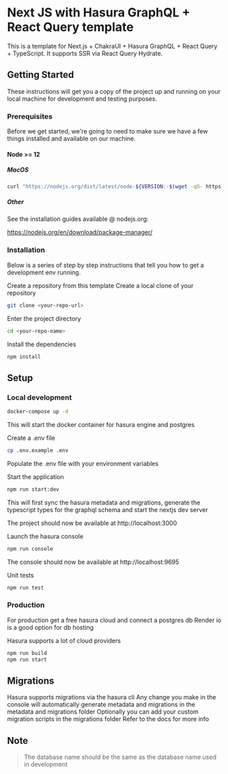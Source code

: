 # Next JS with Hasura GraphQL + React Query template

This is a template for Next.js + ChakraUI + Hasura GraphQL + React Query + TypeScript.
It supports SSR via React Query Hydrate.

## Getting Started

These instructions will get you a copy of the project up and running on your local machine for development and testing purposes.

### Prerequisites

Before we get started, we're going to need to make sure we have a few things installed and available on our machine.

#### Node >= 12

##### MacOS

```bash
curl "https://nodejs.org/dist/latest/node-${VERSION:-$(wget -qO- https://nodejs.org/dist/latest/ | sed -nE 's|.*>node-(.*)\.pkg</a>.*|\1|p')}.pkg" > "$HOME/Downloads/node-latest.pkg" && sudo installer -store -pkg "$HOME/Downloads/node-latest.pkg" -target "/"
```

##### Other

See the installation guides available @ nodejs.org:

https://nodejs.org/en/download/package-manager/

### Installation

Below is a series of step by step instructions that tell you how to get a development env running.

Create a repository from this template
Create a local clone of your repository

```bash
git clone <your-repo-url>
```

Enter the project directory

```bash
cd <your-repo-name>
```

Install the dependencies

```bash
npm install
```

## Setup

### Local development

```bash
docker-compose up -d
```

This will start the docker container for hasura engine and postgres

Create a .env file

```bash
cp .env.example .env
```

Populate the .env file with your environment variables

Start the application

```bash
npm run start:dev
```

This will first sync the hasura metadata and migrations, generate the typescript types for the graphql schema and start the nextjs dev server

The project should now be available at http://localhost:3000

Launch the hasura console

```bash
npm run console
```

The console should now be available at http://localhost:9695

Unit tests

```bash
npm run test
```

### Production

For production get a free hasura cloud and connect a postgres db
Render io is a good option for db hosting

Hasura supports a lot of cloud providers

```bash
npm run build
npm run start
```

## Migrations

Hasura supports migrations via the hasura cli
Any change you make in the console will automatically generate metadata and migrations in the metadata and migrations folder
Optionally you can add your custom migration scripts in the migrations folder
Refer to the docs for more info

## Note

> The database name should be the same as the database name used in development
